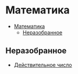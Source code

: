 # Математика

- [Математика](#математика)
  - [Неразобранное](#неразобранное)

## Неразобранное

- [Действительное число](неразобранное/действительное%20число.md)